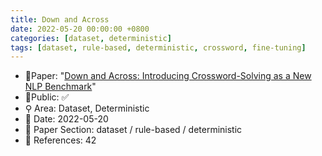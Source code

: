 ```yaml
---
title: Down and Across
date: 2022-05-20 00:00:00 +0800
categories: [dataset, deterministic]
tags: [dataset, rule-based, deterministic, crossword, fine-tuning]
---
```


- 📙Paper: "[Down and Across: Introducing Crossword-Solving as a New NLP Benchmark](https://www.semanticscholar.org/paper/Down-and-Across%3A-Introducing-Crossword-Solving-as-a-Kulshreshtha-Kovaleva/33986e5964f025a4f8343322149ef66cf194b5da)"
- 🔑Public: ✅
- ⚲ Area: Dataset, Deterministic
- 📅 Date: 2022-05-20
- 🔎 Paper Section: dataset / rule-based / deterministic
- 📝 References: 42
